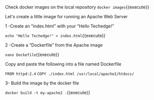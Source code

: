 Check docker images on the local repository
`docker images`{{execute}}

Let's create a little image for running an Apache Web Server

1 -Create an “index.html” with your “Hello Techedge!”

`echo "Hello Techedge!" > index.html`{{execute}}

2 -Create a “Dockerfile” from the Apache image 

`nano Dockefile`{{execute}}

Copy and paste the following into a file named Dockerfile

`FROM httpd:2.4`
`COPY ./index.html /usr/local/apache2/htdocs/`

3- Build the image by the docker file

`docker build -t my-apache2 .`{{execute}}




